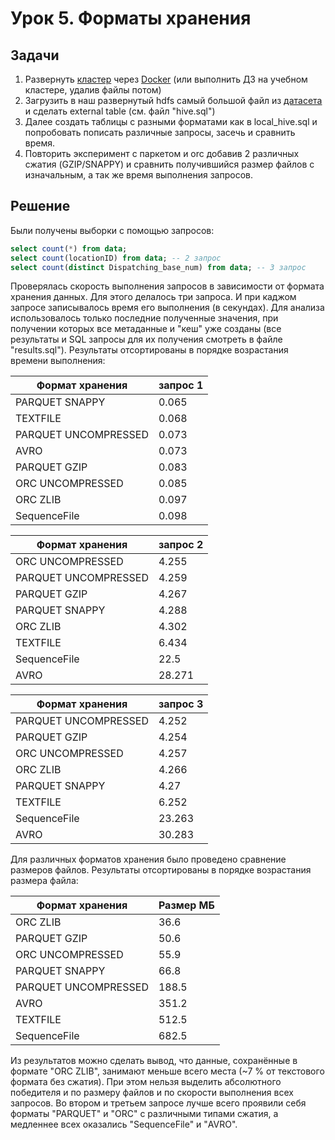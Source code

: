 # Урок 5. Форматы хранения

## Задачи

1. Развернуть [кластер](https://github.com/big-data-europe/docker-hive) через [Docker](https://www.docker.com/products/docker-desktop) (или выполнить ДЗ на учебном кластере, удалив файлы потом)
2. Загрузить в наш развернутый hdfs самый большой файл из [датасета](https://www.kaggle.com/fivethirtyeight/uber-pickups-in-new-york-city) и сделать external table (см. файл "hive.sql")
3. Далее создать таблицы с разными форматами как в local_hive.sql и попробовать пописать различные запросы, засечь и сравнить время.
4. Повторить эксперимент с паркетом и orc добавив 2 различных сжатия (GZIP/SNAPPY) и сравнить получившийся размер файлов с изначальным, а так же время выполнения запросов.

## Решение

Были получены выборки с помощью запросов:

```SQL
select count(*) from data;
select count(locationID) from data; -- 2 запрос
select count(distinct Dispatching_base_num) from data; -- 3 запрос
```

Проверялась скорость выполнения запросов в зависимости от формата хранения данных. Для этого делалось три запроса. И при каджом запросе записывалось время его выполнения (в секундах). Для анализа использовалось только последние полученные значения, при получении которых все метаданные и "кеш" уже созданы (все результаты и SQL запросы для их получения смотреть в файле "results.sql"). Результаты отсортированы в порядке возрастания времени выполнения:

Формат хранения | **запрос 1**
--- | ---
PARQUET SNAPPY | 0.065
TEXTFILE | 0.068
PARQUET UNCOMPRESSED | 0.073
AVRO | 0.073
PARQUET GZIP | 0.083
ORC UNCOMPRESSED | 0.085
ORC ZLIB | 0.097
SequenceFile | 0.098

Формат хранения | **запрос 2**
--- | ---
ORC UNCOMPRESSED | 4.255
PARQUET UNCOMPRESSED | 4.259
PARQUET GZIP | 4.267
PARQUET SNAPPY | 4.288
ORC ZLIB | 4.302
TEXTFILE | 6.434
SequenceFile | 22.5
AVRO | 28.271

Формат хранения | **запрос 3**
--- | ---
PARQUET UNCOMPRESSED | 4.252
PARQUET GZIP | 4.254
ORC UNCOMPRESSED | 4.257
ORC ZLIB | 4.266
PARQUET SNAPPY | 4.27
TEXTFILE | 6.252
SequenceFile | 23.263
AVRO | 30.283

Для различных форматов хранения было проведено сравнение размеров файлов. Результаты отсортированы в порядке возрастания размера файла:

Формат хранения | **Размер МБ**
--- | ---
ORC ZLIB | 36.6
PARQUET GZIP | 50.6
ORC UNCOMPRESSED | 55.9
PARQUET SNAPPY | 66.8
PARQUET UNCOMPRESSED | 188.5
AVRO | 351.2
TEXTFILE | 512.5
SequenceFile | 682.5

Из результатов можно сделать вывод, что данные, сохранённые в формате "ORC ZLIB", занимают меньше всего места (~7 % от текстового формата без сжатия). При этом нельзя выделить абсолютного победителя и по размеру файлов и по скорости выполнения всех запросов. Во втором и третьем запросе лучше всего проявили себя форматы "PARQUET" и "ORC" с различными типами сжатия, а медленнее всех оказались "SequenceFile" и "AVRO".
